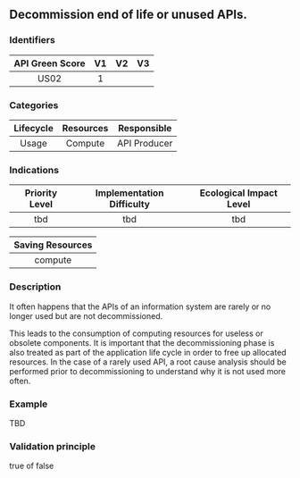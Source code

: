 ## Decommission end of life or unused APIs.

### Identifiers

| API Green Score |  V1  |  V2  |  V3  |
|:-------:|:----:|:----:|:----:|
|   US02   | 1  |   |      |

### Categories

| Lifecycle |  Resources  |  Responsible  |
|:---------:|:----:|:----:|
| Usage | Compute | API Producer |

### Indications

| Priority Level |      Implementation Difficulty      |  Ecological Impact Level   |
|:-------------------:|:-------------------------:|:---------------------:|
| tbd | tbd | tbd |

|Saving Resources                                           |
|:----------------------------------------------------------:|
| compute    |

### Description

It often happens that the APIs of an information system are rarely or no longer used but are not decommissioned.

This leads to the consumption of computing resources for useless or obsolete components.
It is important that the decommissioning phase is also treated as part of the application life cycle in order to free up allocated resources. In the case of a rarely used API, a root cause analysis should be performed prior to decommissioning to understand why it is not used more often.



### Example
TBD 

### Validation principle

true of false